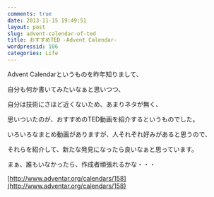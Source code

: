 ```yaml
---
comments: true
date: 2013-11-15 19:49:51
layout: post
slug: advent-calendar-of-ted
title: おすすめTED -Advent Calendar-
wordpressid: 186
categories: Life
---
```




Advent Calendarというものを昨年知りまして、

自分も何か書いてみたいなぁと思いつつ、

自分は技術にさほど近くないため、あまりネタが無く、

思いついたのが、おすすめのTED動画を紹介するというものでした。

<!--more-->

いろいろなまとめ動画がありますが、人それぞれ好みがあると思うので、

それらを紹介して、新たな発見になったら良いなぁと思っています。



まぁ、誰もいなかったら、作成者頑張れるかな・・・

[http://www.adventar.org/calendars/158](http://www.adventar.org/calendars/158)


